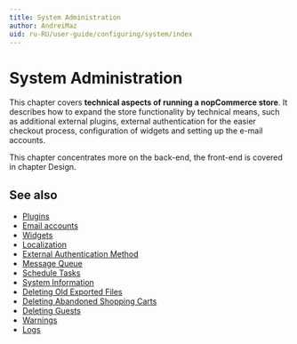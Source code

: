 ```yaml
---
title: System Administration
author: AndreiMaz
uid: ru-RU/user-guide/configuring/system/index
---
```

# System Administration

This chapter covers **technical aspects of running a nopCommerce store**. It describes how to expand the store functionality by technical means, such as additional external plugins, external authentication for the easier checkout process, configuration of widgets and setting up the e-mail accounts.  

This chapter concentrates more on the back-end, the front-end is covered in chapter Design.

## See also

* [Plugins](xref:ru-RU/user-guide/configuring/system/plugins)
* [Email accounts](xref:ru-RU/user-guide/configuring/system/email-accounts)
* [Widgets](xref:ru-RU/user-guide/configuring/system/widgets/index)
* [Localization](xref:ru-RU/user-guide/configuring/system/localization)
* [External Authentication Method](xref:ru-RU/user-guide/configuring/system/external-authentication/index)
* [Message Queue](xref:ru-RU/user-guide/configuring/system/message-queue)
* [Schedule Tasks](xref:ru-RU/user-guide/configuring/system/schedule-tasks)
* [System Information](xref:ru-RU/user-guide/configuring/system/system-information)
* [Deleting Old Exported Files](xref:ru-RU/user-guide/configuring/system/deleting-old-exported-files)
* [Deleting Abandoned Shopping Carts](xref:ru-RU/user-guide/configuring/system/deleting-abandoned-shopping-carts)
* [Deleting Guests](xref:ru-RU/user-guide/configuring/system/deleting-guests)
* [Warnings](xref:ru-RU/user-guide/configuring/system/warnings)
* [Logs](xref:ru-RU/user-guide/configuring/system/log)
